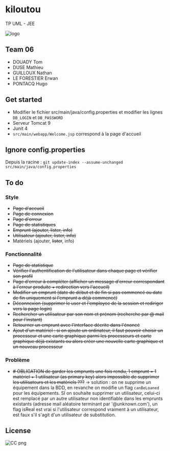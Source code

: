# kiloutou
TP UML - JEE

![logo](https://user-images.githubusercontent.com/50581556/143511754-6aa9fa0b-d032-4a1d-b18d-5e8f5b1e7819.png)


## Team 06
 - DOUADY Tom
 - DUSE Mathieu
 - GUILLOUX Nathan
 - LE FORESTIER Erwan
 - PONTACQ Hugo


## Get started

 - Modifier le fichier src/main/java/config.properties et modifier les lignes ```DB_LOGIN``` et ```DB_PASSWORD```
 - Serveur Tomcat 9
 - Junit 4
 - ```src/main/webapp/Welcome.jsp``` correspond à la page d'accueil
 
## Ignore config.properties

Depuis la racine :  ```git update-index --assume-unchanged src/main/java/config.properties```

## To do
 ### Style
  - ~~Page d'accueil~~
  - ~~Page de connexion~~
  - ~~Page d'erreur~~
  - ~~Page de statistiques~~
  - ~~Emprunt (ajouter, lister, info)~~
  - ~~Utilisateur (ajouter, lister, info)~~
  - Matériels (ajouter, ~~lister~~, info)
 ### Fonctionnalité
  - ~~Page de statistique~~
  - ~~Vérifier l'authentification de l'utilisateur dans chaque page et vérifier son profil~~
  - ~~Page d'erreur à compléter (afficher un message d'erreur correspondant à l'erreur produite + redirection vers l'accueil)~~
  - ~~Modifier un emprunt (date de début et de fin si pas commencé ou date de fin uniquement si l'emprunt a déjà commencé)~~
  - ~~Déconnexion (supprimer le user et l'employee de la session et rediriger vers la page login)~~
  - ~~Rechercher un utilisateur par son nom et prénom (recherche par @ mail pour l'instant)~~
  - ~~Retourner un emprunt avec l'interface décrite dans l'énoncé~~
  - ~~Ajout d'un matériel : si on ajoute un ordinateur, il faut pouvoir choisir un processeur et une carte graphique parmi les processeurs et carte graphique déjà existants ou alors créer une nouvelle carte graphique et un nouveau processeur~~

### Problème
  - ~~# OBLIGATION de garder les emprunts une fois rendu, 1 emprunt = 1 matériel + 1 utilisateur (as primary key) alors impossible de supprimer les utilisateurs et les matériels ???~~ -> solution : on ne supprime un équipement dans la BDD, en revanche on modifie un flag  ```canBeLoaned``` pour les équipements. SI on souhaite supprimer un utilisateur, celui-ci est remplacé par un autre utilisateur non identifiable dans les emprunts existants (adresse mail aléatoire terminant par '@unknown.com'), un flag isReal est vrai si l'utilisateur correspond vraiment à un utilisateur, est faux s'il s'agit d'un utilisateur de substitution.

## License
![CC png](https://user-images.githubusercontent.com/50581556/143511708-a5133dcf-41f6-4a34-98c5-57488f75197a.png)
